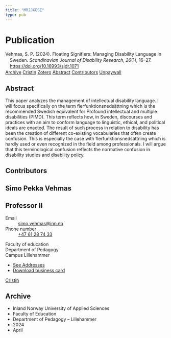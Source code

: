 ```yaml
---
title: "MRJJGESE"
type: pub
---
```

<h1>Publication</h1>
<article id="csl-bib-container-MRJJGESE" class="csl-bib-container">
  <div class="csl-bib-body" style="line-height: 1.35; padding-left: 1em; text-indent:-1em;">
  <div class="csl-entry">Vehmas, S. P. (2024). Floating Signifiers: Managing Disability Language in Sweden. <i>Scandinavian Journal of Disability Research</i>, <i>26</i>(1), 16&#x2013;27. <a href="https://doi.org/10.16993/sjdr.1071">https://doi.org/10.16993/sjdr.1071</a></div>
</div>
  <div class="csl-bib-buttons">
    <a href="#taxonomy-article-MRJJGESE" class="csl-bib-button">Archive</a>
    <a href="https://app.cristin.no/results/show.jsf?id=2258115" alt="Cristin URL" class="csl-bib-button">Cristin</a>
    <a href="http://zotero.org/groups/5402882/items/MRJJGESE" alt="Zotero URL" class="csl-bib-button">Zotero</a>
    <a href="#abstract-article-MRJJGESE" class="csl-bib-button">Abstract</a>
    <a href="#contributors-article-MRJJGESE" class="csl-bib-button">Contributors</a>
    <a href="https://storage.googleapis.com/jnl-su-j-sjdr-files/journals/1/articles/1071/65d499ee980c0.pdf" class="csl-bib-button">Unpaywall</a>
  </div>
  <div id="csl-bib-meta-container-MRJJGESE"></div>
</article>
<div id="csl-bib-meta-MRJJGESE" class="csl-bib-meta">
  <article id="abstract-article-MRJJGESE" class="abstract-article">
    <h1>Abstract</h1>
    This paper analyzes the management of intellectual disability language. I will focus specifically on the term flerfunktionsnedsättning which is the recommended Swedish equivalent for Profound intellectual and multiple disabilities (PIMD). This term reflects how, in Sweden, discourses and practices with an aim to conform language to linguistic, ethical, and political ideals are enacted. The result of such process in relation to disability has been the creation of different co-existing vocabularies that often create confusion. This is especially the case with flerfunktionsnedsättning which is hardly used or even recognized in the field among professionals. I will argue that this terminological confusion reflects the normative confusion in disability studies and disability policy.
  </article>
  <article id="contributors-article-MRJJGESE" class="contributors-article">
    <h1>Contributors</h1>
    <div class="personas"> <div class="vrtx-hinn-person-card"> <div class="photo"> <i class="lar la-user-circle missing-person"></i> </div> <div class="info"> <hgroup><h1>Simo Pekka Vehmas</h1> <h2>Professor II</h2> </hgroup><dl> <dt>Email</dt> <dd> <a href="mailto:simo.vehmas@inn.no">simo.vehmas@inn.no</a> </dd> <dt>Phone number</dt> <dd><a href="tel:+4761287433"> +47 61 28 74 33 </a></dd> </dl> <p> Faculty of education<br> Department of Pedagogy<br> Campus Lillehammer </p> <ul class="vrtx-hinn-links"> <li><a href="https://www.inn.no/english/find-an-employee/simo-vehmas.html#vrtx-hinn-addresses">See Addresses</a></li> <li><a href="https://www.inn.no/english/find-an-employee/simo-vehmas.html?vrtx=vcf">Download business card</a></li> </ul> </div> </div> <a href="https://app.cristin.no/persons/show.jsf?id=1314933" alt="Cristin URL" class="personas-cristin">Cristin</a> </div>
  </article>
  <article id="taxonomy-article-MRJJGESE" class="taxonomy-article">
    <h1>Archive</h1>
    <ul>
      <li>Inland Norway University of Applied Sciences</li>
      <li>Faculty of Education</li>
      <li>Department of Pedagogy – Lillehammer</li>
      <li>2024</li>
      <li>April</li>
    </ul>
  </article>
</div>
